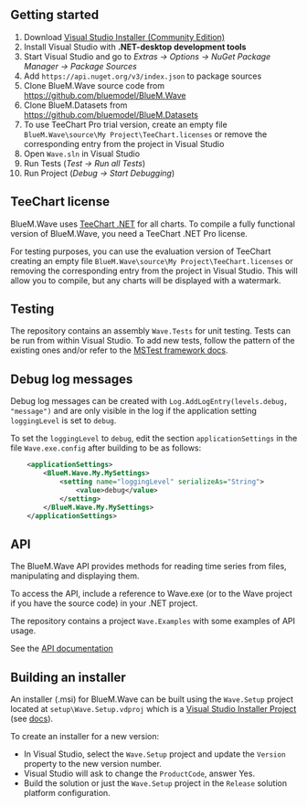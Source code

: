 ## Getting started
1. Download [Visual Studio Installer (Community Edition)](https://visualstudio.microsoft.com/de/downloads/)
1. Install Visual Studio with **.NET-desktop development tools**
1. Start Visual Studio and go to *Extras -> Options -> NuGet Package Manager -> Package Sources*
1. Add `https://api.nuget.org/v3/index.json` to package sources
1. Clone BlueM.Wave source code from https://github.com/bluemodel/BlueM.Wave
1. Clone BlueM.Datasets from https://github.com/bluemodel/BlueM.Datasets
1. To use TeeChart Pro trial version, create an empty file `BlueM.Wave\source\My Project\TeeChart.licenses` or remove the corresponding entry from the project in Visual Studio
1. Open `Wave.sln` in Visual Studio
1. Run Tests (*Test -> Run all Tests*)
1. Run Project (*Debug -> Start Debugging*)

## TeeChart license
BlueM.Wave uses [TeeChart .NET](https://www.steema.com/product/net) for all charts. To compile a fully functional version of BlueM.Wave, you need a TeeChart .NET Pro license.

For testing purposes, you can use the evaluation version of TeeChart creating an empty file `BlueM.Wave\source\My Project\TeeChart.licenses` or removing the corresponding entry from the project in Visual Studio. This will allow you to compile, but any charts will be displayed with a watermark.

## Testing
The repository contains an assembly `Wave.Tests` for unit testing. Tests can be run from within Visual Studio. To add new tests, follow the pattern of the existing ones and/or refer to the [MSTest framework docs](https://docs.microsoft.com/en-us/visualstudio/test/using-microsoft-visualstudio-testtools-unittesting-members-in-unit-tests?view=vs-2022).

## Debug log messages
Debug log messages can be created with `Log.AddLogEntry(levels.debug, "message")` and are only visible in the log if the application setting `loggingLevel` is set to `debug`.

To set the `loggingLevel` to `debug`, edit the section `applicationSettings` in the file `Wave.exe.config` after building to be as follows:
```xml
    <applicationSettings>
        <BlueM.Wave.My.MySettings>
            <setting name="loggingLevel" serializeAs="String">
                <value>debug</value>
            </setting>
        </BlueM.Wave.My.MySettings>
    </applicationSettings>
```

## API
The BlueM.Wave API provides methods for reading time series from files, manipulating and displaying them.

To access the API, include a reference to Wave.exe (or to the Wave project if you have the source code) in your .NET project.

The repository contains a project `Wave.Examples` with some examples of API usage.

See the [API documentation](../api/index.md)

## Building an installer
An installer (.msi) for BlueM.Wave can be built using the `Wave.Setup` project located at `setup\Wave.Setup.vdproj` which is a [Visual Studio Installer Project](https://marketplace.visualstudio.com/items?itemName=VisualStudioClient.MicrosoftVisualStudio2022InstallerProjects) (see [docs](https://aka.ms/vdproj-docs)).

To create an installer for a new version:
* In Visual Studio, select the `Wave.Setup` project and update the `Version` property to the new version number.
* Visual Studio will ask to change the `ProductCode`, answer Yes.
* Build the solution or just the `Wave.Setup` project in the `Release` solution platform configuration.
